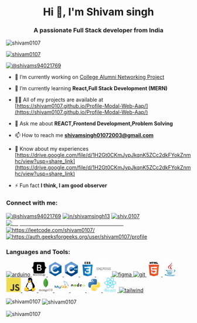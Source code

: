 
<h1 align="center">Hi 👋, I'm Shivam singh</h1>
<h3 align="center">A passionate Full Stack developer from India</h3>

<p align="left"> <img src="https://komarev.com/ghpvc/?username=shivam0107&label=Profile%20views&color=0e75b6&style=flat" alt="shivam0107" /> </p>

<p align="left"> <a href="https://github.com/ryo-ma/github-profile-trophy"><img src="https://github-profile-trophy.vercel.app/?username=shivam0107" alt="shivam0107" /></a> </p>

<p align="left"> <a href="https://twitter.com/@shivams94021769" target="blank"><img src="https://img.shields.io/twitter/follow/@shivams94021769?logo=twitter&style=for-the-badge" alt="@shivams94021769" /></a> </p>

- 🔭 I’m currently working on [College Alumni Networking Project](https://shivam0107.github.io/AlumniManagementSystem/)

- 🌱 I’m currently learning **React,Full Stack Development (MERN)**

- 👨‍💻 All of my projects are available at [https://shivam0107.github.io/Profile-Modal-Web-Aap/](https://shivam0107.github.io/Profile-Modal-Web-Aap/)

- 💬 Ask me about **REACT,Frontend Development,Problem Solving**

- 📫 How to reach me **shivamsingh01072003@gmail.com**

- 📄 Know about my experiences [https://drive.google.com/file/d/1H2Gt0CKmJypJkqnK5ZCc2dkFYokZnmhc/view?usp=share_link](https://drive.google.com/file/d/1H2Gt0CKmJypJkqnK5ZCc2dkFYokZnmhc/view?usp=share_link)

- ⚡ Fun fact **I think, I am good observer**

<h3 align="left">Connect with me:</h3>
<p align="left">
<a href="https://twitter.com/@shivams94021769" target="blank"><img align="center" src="https://raw.githubusercontent.com/rahuldkjain/github-profile-readme-generator/master/src/images/icons/Social/twitter.svg" alt="@shivams94021769" height="30" width="40" /></a>
<a href="https://linkedin.com/in/in/shivamsingh13" target="blank"><img align="center" src="https://raw.githubusercontent.com/rahuldkjain/github-profile-readme-generator/master/src/images/icons/Social/linked-in-alt.svg" alt="in/shivamsingh13" height="30" width="40" /></a>
<a href="https://instagram.com/shiv.0107" target="blank"><img align="center" src="https://raw.githubusercontent.com/rahuldkjain/github-profile-readme-generator/master/src/images/icons/Social/instagram.svg" alt="shiv.0107" height="30" width="40" /></a>
<a href="https://www.codechef.com/users/https://www.codechef.com/users/shivam0107" target="blank"><img style="color: white;" align="center" src="https://cdn.jsdelivr.net/npm/simple-icons@3.1.0/icons/codechef.svg" alt="https://www.codechef.com/users/shivam0107" height="30" width="40" /></a>
<a href="https://www.leetcode.com/https://leetcode.com/shivam0107/" target="blank"><img align="center" src="https://raw.githubusercontent.com/rahuldkjain/github-profile-readme-generator/master/src/images/icons/Social/leet-code.svg" alt="https://leetcode.com/shivam0107/" height="30" width="40" /></a>
<a href="https://auth.geeksforgeeks.org/user/https://auth.geeksforgeeks.org/user/shivam0107/profile" target="blank"><img align="center" src="https://raw.githubusercontent.com/rahuldkjain/github-profile-readme-generator/master/src/images/icons/Social/geeks-for-geeks.svg" alt="https://auth.geeksforgeeks.org/user/shivam0107/profile" height="30" width="40" /></a>
</p>

<h3 align="left">Languages and Tools:</h3>
<p align="left"> <a href="https://www.arduino.cc/" target="_blank" rel="noreferrer"> <img src="https://cdn.worldvectorlogo.com/logos/arduino-1.svg" alt="arduino" width="40" height="40"/> </a> <a href="https://getbootstrap.com" target="_blank" rel="noreferrer"> <img src="https://raw.githubusercontent.com/devicons/devicon/master/icons/bootstrap/bootstrap-plain-wordmark.svg" alt="bootstrap" width="40" height="40"/> </a> <a href="https://www.cprogramming.com/" target="_blank" rel="noreferrer"> <img src="https://raw.githubusercontent.com/devicons/devicon/master/icons/c/c-original.svg" alt="c" width="40" height="40"/> </a> <a href="https://www.w3schools.com/cpp/" target="_blank" rel="noreferrer"> <img src="https://raw.githubusercontent.com/devicons/devicon/master/icons/cplusplus/cplusplus-original.svg" alt="cplusplus" width="40" height="40"/> </a> <a href="https://www.w3schools.com/css/" target="_blank" rel="noreferrer"> <img src="https://raw.githubusercontent.com/devicons/devicon/master/icons/css3/css3-original-wordmark.svg" alt="css3" width="40" height="40"/> </a> <a href="https://expressjs.com" target="_blank" rel="noreferrer"> <img src="https://raw.githubusercontent.com/devicons/devicon/master/icons/express/express-original-wordmark.svg" alt="express" width="40" height="40"/> </a> <a href="https://www.figma.com/" target="_blank" rel="noreferrer"> <img src="https://www.vectorlogo.zone/logos/figma/figma-icon.svg" alt="figma" width="40" height="40"/> </a> <a href="https://git-scm.com/" target="_blank" rel="noreferrer"> <img src="https://www.vectorlogo.zone/logos/git-scm/git-scm-icon.svg" alt="git" width="40" height="40"/> </a> <a href="https://www.w3.org/html/" target="_blank" rel="noreferrer"> <img src="https://raw.githubusercontent.com/devicons/devicon/master/icons/html5/html5-original-wordmark.svg" alt="html5" width="40" height="40"/> </a> <a href="https://www.java.com" target="_blank" rel="noreferrer"> <img src="https://raw.githubusercontent.com/devicons/devicon/master/icons/java/java-original.svg" alt="java" width="40" height="40"/> </a> <a href="https://developer.mozilla.org/en-US/docs/Web/JavaScript" target="_blank" rel="noreferrer"> <img src="https://raw.githubusercontent.com/devicons/devicon/master/icons/javascript/javascript-original.svg" alt="javascript" width="40" height="40"/> </a> <a href="https://www.linux.org/" target="_blank" rel="noreferrer"> <img src="https://raw.githubusercontent.com/devicons/devicon/master/icons/linux/linux-original.svg" alt="linux" width="40" height="40"/> </a> <a href="https://www.mongodb.com/" target="_blank" rel="noreferrer"> <img src="https://raw.githubusercontent.com/devicons/devicon/master/icons/mongodb/mongodb-original-wordmark.svg" alt="mongodb" width="40" height="40"/> </a> <a href="https://www.mysql.com/" target="_blank" rel="noreferrer"> <img src="https://raw.githubusercontent.com/devicons/devicon/master/icons/mysql/mysql-original-wordmark.svg" alt="mysql" width="40" height="40"/> </a> <a href="https://nodejs.org" target="_blank" rel="noreferrer"> <img src="https://raw.githubusercontent.com/devicons/devicon/master/icons/nodejs/nodejs-original-wordmark.svg" alt="nodejs" width="40" height="40"/> </a> <a href="https://www.python.org" target="_blank" rel="noreferrer"> <img src="https://raw.githubusercontent.com/devicons/devicon/master/icons/python/python-original.svg" alt="python" width="40" height="40"/> </a> <a href="https://reactjs.org/" target="_blank" rel="noreferrer"> <img src="https://raw.githubusercontent.com/devicons/devicon/master/icons/react/react-original-wordmark.svg" alt="react" width="40" height="40"/> </a> <a href="https://tailwindcss.com/" target="_blank" rel="noreferrer"> <img src="https://www.vectorlogo.zone/logos/tailwindcss/tailwindcss-icon.svg" alt="tailwind" width="40" height="40"/> </a> </p>

<p><img align="left" src="https://github-readme-stats.vercel.app/api/top-langs?username=shivam0107&show_icons=true&locale=en&layout=compact" alt="shivam0107" /></p>

<p>&nbsp;<img align="center" src="https://github-readme-stats.vercel.app/api?username=shivam0107&show_icons=true&locale=en" alt="shivam0107" /></p>

<p><img align="center" src="https://github-readme-streak-stats.herokuapp.com/?user=shivam0107&" alt="shivam0107" /></p>



<!--
**shivam0107/shivam0107** is a ✨ _special_ ✨ repository because its `README.md` (this file) appears on your GitHub profile.

Here are some ideas to get you started:

- 🔭 I’m currently working on ...
- 🌱 I’m currently learning ...
- 👯 I’m looking to collaborate on ...
- 🤔 I’m looking for help with ...
- 💬 Ask me about ...
- 📫 How to reach me: ...
- 😄 Pronouns: ...
- ⚡ Fun fact: ...
-->
